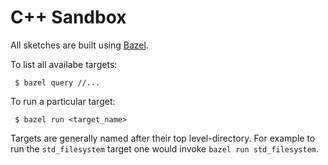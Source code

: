 # C++ Sandbox
All sketches are built using [Bazel](https://bazel.build/).

To list all availabe targets:
```
 $ bazel query //...
```

To run a particular target:
```
 $ bazel run <target_name>
```

Targets are generally named after their top level-directory. For example to
run the `std_filesystem` target one would invoke `bazel run std_filesystem`.